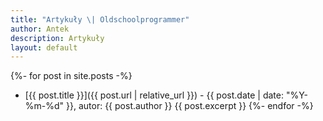 ```yaml
---
title: "Artykuły \| Oldschoolprogrammer"
author: Antek
description: Artykuły
layout: default
---
```


{%- for post in site.posts -%}

- [{{ post.title }}]({{ post.url | relative_url }}) - {{ post.date | date: "%Y-%m-%d" }}, autor: {{ post.author }}
    {{ post.excerpt }}
{%- endfor -%}